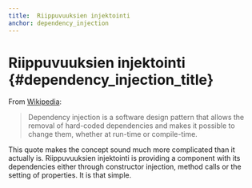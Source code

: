 ```yaml
---
title:  Riippuvuuksien injektointi
anchor: dependency_injection
---
```


# Riippuvuuksien injektointi {#dependency_injection_title}

From [Wikipedia](https://wikipedia.org/wiki/Dependency_injection):

> Dependency injection is a software design pattern that allows the removal of hard-coded dependencies and makes it
> possible to change them, whether at run-time or compile-time.

This quote makes the concept sound much more complicated than it actually is. Riippuvuuksien injektointi is providing a
component with its dependencies either through constructor injection, method calls or the setting of properties. It is
that simple.
